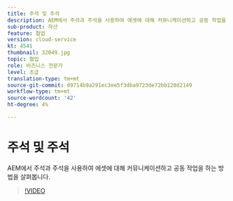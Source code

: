 ```yaml
---
title: 주석 및 주석
description: AEM에서 주석과 주석을 사용하여 에셋에 대해 커뮤니케이션하고 공동 작업을 하는 방법을 살펴봅니다.
sub-product: 자산
feature: 협업
version: cloud-service
kt: 4541
thumbnail: 32049.jpg
topic: 협업
role: 비즈니스 전문가
level: 초급
translation-type: tm+mt
source-git-commit: d9714b9a291ec3ee5f3dba9723de72bb120d2149
workflow-type: tm+mt
source-wordcount: '42'
ht-degree: 4%

---
```



# 주석 및 주석

AEM에서 주석과 주석을 사용하여 에셋에 대해 커뮤니케이션하고 공동 작업을 하는 방법을 살펴봅니다.

>[!VIDEO](https://video.tv.adobe.com/v/32049/?quality=12&learn=on&hidetitle=true)
